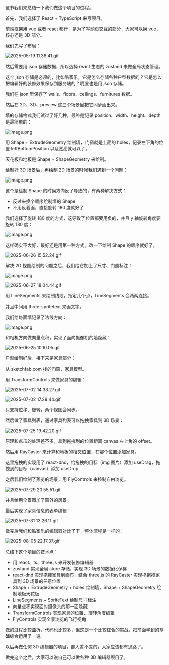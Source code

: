 这节我们来总结一下我们做这个项目的过程。

首先，我们选择了 React + TypeScript 来写项目。

前端框架用 vue 或者 react 都行，是为了写网页交互的部分，大家可以换 vue，核心还是 3D 部分。

我们先写了布局：

![2025-05-19 11.38.41.gif](https://p3-juejin.byteimg.com/tos-cn-i-k3u1fbpfcp/76f6e3bcf58a40418ce75ec550be3347~tplv-k3u1fbpfcp-jj-mark:0:0:0:0:q75.image#?w=2840&h=1528&s=258317&e=gif&f=35&b=fefefe)

然后需要用 json 存储数据，所以选择 react 生态的 zustand 来做全局状态管理。

这个 json 存储是必须的，比如酷家乐，它是怎么存储各种户型数据的？它是怎么把编辑好的装修效果保存到服务端的？明显也是用 json 存储。

我们在 json 里保存了 walls、floors、ceilings、furnitures 数据。

然后在 2D、3D、preview 这三个场景里把它同步画出来。

墙的存储格式我们试过了好几种，最终是记录 position、width、height、depth 是最简单的：

![image.png](https://p6-juejin.byteimg.com/tos-cn-i-k3u1fbpfcp/5bd0736bce744fb98b9a73fa1215a06a~tplv-k3u1fbpfcp-jj-mark:0:0:0:0:q75.image#?w=784&h=780&s=71828&e=png&b=1f1f1f)

用 Shape + ExtrudeGeometry 绘制墙，门窗就是上面的 holes，记录左下角的位置 leftBottomPosition 以及宽高就可以了。

天花板和地板是 Shape + ShapeGeometry 来绘制。

绘制好 3D 场景后，再绘制 2D 场景的时候我们遇到一个问题：

![image.png](https://p3-juejin.byteimg.com/tos-cn-i-k3u1fbpfcp/dec1786c752448a9a8b903843b8adada~tplv-k3u1fbpfcp-jj-mark:0:0:0:0:q75.image#?w=1474&h=1184&s=377093&e=png&b=add9e6)

这个是绘制 Shape 的时候方向反了导致的，有两种解决方式：

- 反过来换个顺序绘制墙的 Shape
- 不用反着画，直接旋转 180 度就好了

我们选择了旋转 180 度的方式，这导致了位置都要用负的，并且 y 轴旋转角度要旋转 180 度：


![image.png](https://p6-juejin.byteimg.com/tos-cn-i-k3u1fbpfcp/be5c4d1dd98746f9ac7d238348f3e369~tplv-k3u1fbpfcp-jj-mark:0:0:0:0:q75.image#?w=1200&h=616&s=95969&e=png&b=1f1f1f)

这样确实不大好，最好还是用第一种方式，改一下绘制 Shape 的顺序就好了。

![2025-06-26 15.52.24.gif](https://p3-juejin.byteimg.com/tos-cn-i-k3u1fbpfcp/7509196ebb9d4ecba48ddeb80d8d3405~tplv-k3u1fbpfcp-jj-mark:0:0:0:0:q75.image#?w=2362&h=1398&s=14441352&e=gif&f=41&b=87cae7)

解决 2D 视图绘制的问题之后，我们给它加上了尺寸、门窗标注：

![image.png](https://p9-juejin.byteimg.com/tos-cn-i-k3u1fbpfcp/fc8f948365bf4a3faae5fdba74f2a23f~tplv-k3u1fbpfcp-jj-mark:0:0:0:0:q75.image#?w=1262&h=1124&s=319779&e=png&b=add9e6)

![2025-06-27 18.04.44.gif](https://p6-juejin.byteimg.com/tos-cn-i-k3u1fbpfcp/827c39417e2e4291893703581e8b11fe~tplv-k3u1fbpfcp-jj-mark:0:0:0:0:q75.image#?w=2362&h=1398&s=14981874&e=gif&f=49&b=a3d0e0)

用 LineSegments 来绘制线段，指定几个点，LineSegments 会两两连接。

并且中间用 three-spritetext 来画文字。

我们给每面墙记录了法线方向：

![image.png](https://p1-juejin.byteimg.com/tos-cn-i-k3u1fbpfcp/f2613f06c7b84548958b7cab8e8ba92a~tplv-k3u1fbpfcp-jj-mark:0:0:0:0:q75.image#?w=690&h=766&s=69741&e=png&b=1f1f1f)

和相机方向做向量点积，实现了面向摄像机的墙隐藏：

![2025-06-25 10.10.05.gif](https://p9-juejin.byteimg.com/tos-cn-i-k3u1fbpfcp/ff72310dfbec4f69913a13b97dd6ff7d~tplv-k3u1fbpfcp-jj-mark:0:0:0:0:q75.image#?w=2362&h=1398&s=17379872&e=gif&f=19&b=82c8e6)

户型绘制好后，接下来是家具部分：

从 sketchfab.com 找的门窗、家具模型。

用 TransformControls 来做家具的编辑：

![2025-07-02 14.33.27.gif](https://p1-juejin.byteimg.com/tos-cn-i-k3u1fbpfcp/bc561b7e35e640cebd5fa842751b0cc9~tplv-k3u1fbpfcp-jj-mark:0:0:0:0:q75.image#?w=2362&h=1398&s=4586461&e=gif&f=37&b=e6f3fb)

![2025-07-02 17.29.44.gif](https://p1-juejin.byteimg.com/tos-cn-i-k3u1fbpfcp/3e0795e5de1e47929a394a3acf48e587~tplv-k3u1fbpfcp-jj-mark:0:0:0:0:q75.image#?w=2362&h=1398&s=1222821&e=gif&f=50&b=f3f3f3)

只支持位移、旋转，两个视图会同步。

然后做了家具列表，通过家具列表可以拖拽家具到 3D 场景：

![2025-07-25 19.42.20.gif](https://p1-juejin.byteimg.com/tos-cn-i-k3u1fbpfcp/376965e3e0f84da4b77601a1949c446b~tplv-k3u1fbpfcp-jj-mark:0:0:0:0:q75.image#?w=2568&h=1418&s=3770634&e=gif&f=37&b=f6f6f6)

原理和点击的处理差不多，拿到拖拽到的位置距离 canvas 左上角的 offset。

然后用 RayCaster 来计算和地板的相交位置，在那个位置添加家具。

这里拖拽的实现用了 react-dnd，给拖拽的目标（img 图片）添加 useDrag，拖拽到的目标（canvas）添加 useDrop

之后我们绘制了预览的场景，用 FlyControls 来控制自由浏览。

![2025-07-29 20.55.51.gif](https://p6-juejin.byteimg.com/tos-cn-i-k3u1fbpfcp/aa8e088bd892458aa25e9def0c8a2c3c~tplv-k3u1fbpfcp-jj-mark:0:0:0:0:q75.image#?w=2820&h=1540&s=20517806&e=gif&f=43&b=b0d4e4)

并且给用全景图加了窗外的风景。

最后实现了家具信息的表单编辑：

![2025-07-31 13.26.11.gif](https://p9-juejin.byteimg.com/tos-cn-i-k3u1fbpfcp/f5293af5751e40768c0a2c925e32bcf9~tplv-k3u1fbpfcp-jj-mark:0:0:0:0:q75.image#?w=2820&h=1540&s=1564990&e=gif&f=49&b=f5f5f5)

做完后我们和酷家乐的编辑器对比了下，整体流程是一样的：

![2025-08-05 22.17.37.gif](https://p1-juejin.byteimg.com/tos-cn-i-k3u1fbpfcp/e25e046b911a48248ca5d14c33e8d107~tplv-k3u1fbpfcp-jj-mark:0:0:0:0:q75.image#?w=2820&h=1540&s=7446498&e=gif&f=48&b=f1f4f4)

总结下这个项目的技术点：

- 用 react、ts、three.js 来开发装修编辑器
- zustand 实现全局 store 存储，实现 3D 场景的数据化保存
- react-dnd 实现拖拽家具到画布，结合 three.js 的 RayCaster 实现拖拖拽家具到 3D 场景的任意位置
- Shape + ExtrudeGeometry + holes 绘制墙，Shape + ShapeGeometry 绘制地板天花板
- LineSegments + SpriteText 绘制尺寸标注
- 向量点积实现面对摄像头的那一面隐藏
- TransformControls 实现家具的位置、旋转角度编辑
- FlyControls 实现全景浏览的飞行视角

做的过程比较曲折，代码也比较多，但这是一个比较综合的实战，把前面学到的基础综合运用了一遍。

以后再做任何 3D 编辑器的项目，都大差不差的，大家应该都有思路了。

做完这个之后，大家可以说自己可以做各种 3D 编辑器项目了。

